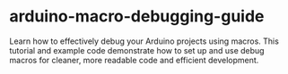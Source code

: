 # arduino-macro-debugging-guide
Learn how to effectively debug your Arduino projects using macros. This tutorial and example code demonstrate how to set up and use debug macros for cleaner, more readable code and efficient development.
